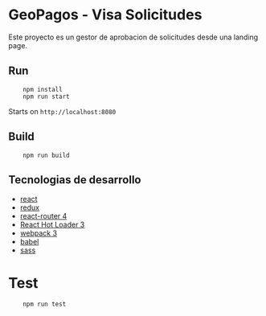 # GeoPagos - Visa Solicitudes

Este proyecto es un gestor de aprobacion de solicitudes desde una landing page.

## Run
```
    npm install
    npm run start
```
Starts on `http://localhost:8080`

## Build
```
    npm run build
```

## Tecnologias de desarrollo
* [react](https://github.com/facebook/react)
* [redux](https://github.com/reactjs/redux)
* [react-router 4](https://github.com/reactjs/react-router)
* [React Hot Loader 3](https://github.com/gaearon/react-hot-loader)
* [webpack 3](https://github.com/webpack/webpack)
* [babel](https://github.com/babel/babel)
* [sass](https://github.com/sass/sass)

# Test
```
    npm run test
```

